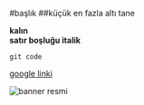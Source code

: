 #başlık
##küçük en fazla altı tane

****kalın**
<br/> satır boşluğu
**italik****

`git code`

[google linki](https://www.google.com.tr)

![banner resmi](https://encrypted-tbn0.gstatic.com/images?q=tbn:ANd9GcRZyG-1dcNg4uGdxgpevGIU4uwQGaeOag04yg&usqp=CAU)
